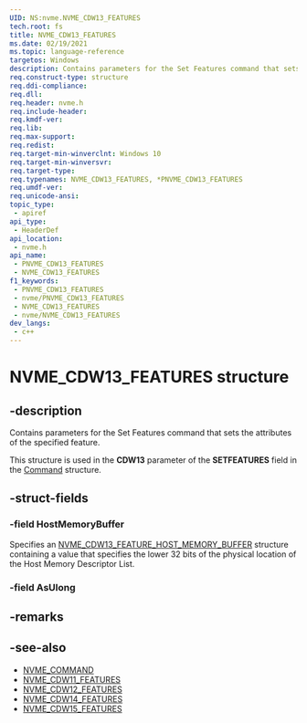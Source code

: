```yaml
---
UID: NS:nvme.NVME_CDW13_FEATURES
tech.root: fs
title: NVME_CDW13_FEATURES
ms.date: 02/19/2021
ms.topic: language-reference
targetos: Windows
description: Contains parameters for the Set Features command that sets the attributes of the specified feature.
req.construct-type: structure
req.ddi-compliance: 
req.dll: 
req.header: nvme.h
req.include-header: 
req.kmdf-ver: 
req.lib: 
req.max-support: 
req.redist: 
req.target-min-winverclnt: Windows 10
req.target-min-winversvr: 
req.target-type: 
req.typenames: NVME_CDW13_FEATURES, *PNVME_CDW13_FEATURES
req.umdf-ver: 
req.unicode-ansi: 
topic_type:
 - apiref
api_type:
 - HeaderDef
api_location:
 - nvme.h
api_name:
 - PNVME_CDW13_FEATURES
 - NVME_CDW13_FEATURES
f1_keywords:
 - PNVME_CDW13_FEATURES
 - nvme/PNVME_CDW13_FEATURES
 - NVME_CDW13_FEATURES
 - nvme/NVME_CDW13_FEATURES
dev_langs:
 - c++
---
```


# NVME_CDW13_FEATURES structure


## -description

Contains parameters for the Set Features command that sets the attributes of the specified feature.

This structure is used in the **CDW13** parameter of the **SETFEATURES** field in the [Command](ns-nvme-nvme_command.md) structure.

## -struct-fields

### -field HostMemoryBuffer

Specifies an [NVME_CDW13_FEATURE_HOST_MEMORY_BUFFER](ns-nvme-nvme_cdw13_feature_host_memory_buffer.md) structure containing a value that specifies the lower 32 bits of the physical location of the Host Memory Descriptor List.

### -field AsUlong

## -remarks

## -see-also

- [NVME_COMMAND](ns-nvme-nvme_command.md)
- [NVME_CDW11_FEATURES](ns-nvme-nvme_cdw11_features.md)
- [NVME_CDW12_FEATURES](ns-nvme-nvme_cdw12_features.md)
- [NVME_CDW14_FEATURES](ns-nvme-nvme_cdw14_features.md)
- [NVME_CDW15_FEATURES](ns-nvme-nvme_cdw15_features.md)

